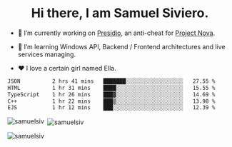 <h1 align="center">Hi there, I am Samuel Siviero.</h1>

- 🔭 I’m currently working on [Presidio](https://presidio.ac), an anti-cheat for [Project Nova](https://discord.gg/novafn).

- 🌱 I’m learning Windows API, Backend / Frontend architectures and live services managing.

- ❤️ I love a certain girl named Ella.

<!--START_SECTION:waka-->

```txt
JSON          2 hrs 41 mins   ███████░░░░░░░░░░░░░░░░░░   27.55 %
HTML          1 hr 31 mins    ████░░░░░░░░░░░░░░░░░░░░░   15.55 %
TypeScript    1 hr 26 mins    ███▓░░░░░░░░░░░░░░░░░░░░░   14.69 %
C++           1 hr 22 mins    ███▒░░░░░░░░░░░░░░░░░░░░░   13.98 %
EJS           1 hr 12 mins    ███░░░░░░░░░░░░░░░░░░░░░░   12.39 %
```

<!--END_SECTION:waka-->

<p><img align="left" src="https://github-readme-stats.vercel.app/api/top-langs?username=samuelsiv&show_icons=true&locale=en&layout=compact&theme=radical" alt="samuelsiv" /></p>

<p>&nbsp;<img align="center" src="https://github-readme-stats.vercel.app/api?username=samuelsiv&show_icons=true&locale=en&theme=radical" alt="samuelsiv" /></p>
<p align="left"> <img src="https://komarev.com/ghpvc/?username=samuelsiv&label=Profile%20views&color=0e75b6&style=flat" alt="samuelsiv" /> </p>

